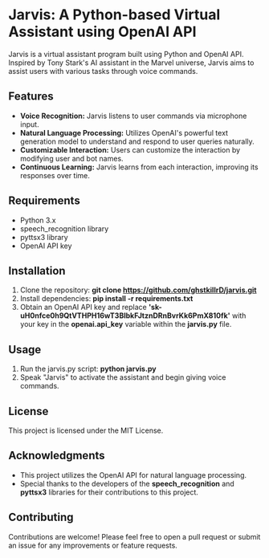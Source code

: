 # Jarvis: A Python-based Virtual Assistant using OpenAI API
Jarvis is a virtual assistant program built using Python and OpenAI API. Inspired by Tony Stark's AI assistant in the Marvel universe, Jarvis aims to assist users with various tasks through voice commands.

## Features
- **Voice Recognition:** Jarvis listens to user commands via microphone input.
- **Natural Language Processing:** Utilizes OpenAI's powerful text generation model to understand and respond to user queries naturally.
- **Customizable Interaction:** Users can customize the interaction by modifying user and bot names.
- **Continuous Learning:** Jarvis learns from each interaction, improving its responses over time.

## Requirements
- Python 3.x
- speech_recognition library
- pyttsx3 library
- OpenAI API key

## Installation
1. Clone the repository: **git clone https://github.com/ghstkillrD/jarvis.git**
2. Install dependencies: **pip install -r requirements.txt**
3. Obtain an OpenAI API key and replace **'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'** with your key in the **openai.api_key** variable within the **jarvis.py** file.

## Usage
1. Run the jarvis.py script: **python jarvis.py**
2. Speak "Jarvis" to activate the assistant and begin giving voice commands.

## License
This project is licensed under the MIT License.

## Acknowledgments
- This project utilizes the OpenAI API for natural language processing.
- Special thanks to the developers of the **speech_recognition** and **pyttsx3** libraries for their contributions to this project.

## Contributing
Contributions are welcome! Please feel free to open a pull request or submit an issue for any improvements or feature requests.

